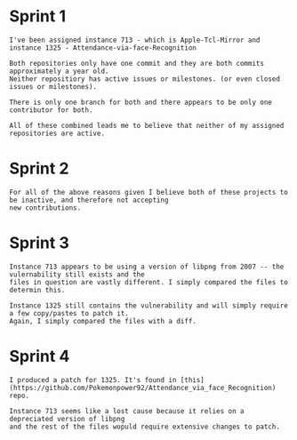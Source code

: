 # Sprint 1

    I've been assigned instance 713 - which is Apple-Tcl-Mirror and instance 1325 - Attendance-via-face-Recognition  

    Both repositories only have one commit and they are both commits approximately a year old.  
    Neither repositiory has active issues or milestones. (or even closed issues or milestones).  

    There is only one branch for both and there appears to be only one contributor for both.  

    All of these combined leads me to believe that neither of my assigned repositories are active.
    
 # Sprint 2
 
    For all of the above reasons given I believe both of these projects to be inactive, and therefore not accepting  
    new contributions.
    
 # Sprint 3
 
    Instance 713 appears to be using a version of libpng from 2007 -- the vulernability still exists and the 
    files in question are vastly different. I simply compared the files to determin this. 
    
    Instance 1325 still contains the vulnerability and will simply require a few copy/pastes to patch it. 
    Again, I simply compared the files with a diff.

# Sprint 4

    I produced a patch for 1325. It's found in [this](https://github.com/Pokemonpower92/Attendance_via_face_Recognition) repo.
    
    Instance 713 seems like a lost cause because it relies on a depreciated version of libpng  
    and the rest of the files wopuld require extensive changes to patch. 
    
    
